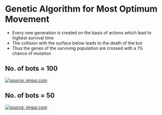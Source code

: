 # Genetic Algorithm for Most Optimum Movement

- Every new generation is created on the basis of actions which lead to highest survival time 
- The collision with the surface below leads to the death of the bot
- Thus the genes of the surviving population are crossed with a 1% chance of mutation

## No. of bots = 100

<a href="https://imgur.com/lBkiQsn"><img src="https://i.imgur.com/lBkiQsn.gif" title="source: imgur.com" /></a>

## No. of bots = 50

<a href="https://imgur.com/BtHWpjK"><img src="https://i.imgur.com/BtHWpjK.gif" title="source: imgur.com" /></a>
